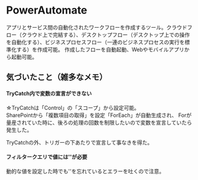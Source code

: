# PowerAutomate

アプリとサービス間の自動化されたワークフローを作成するツール。クラウドフロー（クラウド上で完結する）、デスクトップフロー（デスクトップ上での操作を自動化する）、ビジネスプロセスフロー（一連のビジネスプロセスの実行を標準化する）を作成可能。
作成したフローを自動起動、Webやモバイルアプリから起動可能。

## 気づいたこと（雑多なメモ）

#### TryCatch内で変数の宣言ができない

☆TryCatchは「Control」の「スコープ」から設定可能。  
SharePointから「複数項目の取得」を設定「ForEach」が自動生成され、
Forが量産されていた時に、後ろの処理の回数を制限したいので変数を宣言していたら発生した。

TryCatchの外、トリガーの下あたりで宣言して事なきを得た。

#### フィルタークエリで値には''が必要

動的な値を設定した時でも''を忘れているとエラーを吐くので注意。

